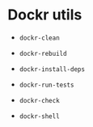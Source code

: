 # Dockr utils
- `dockr-clean`
    
- `dockr-rebuild`

- `dockr-install-deps`

- `dockr-run-tests`

- `dockr-check`

- `dockr-shell`

